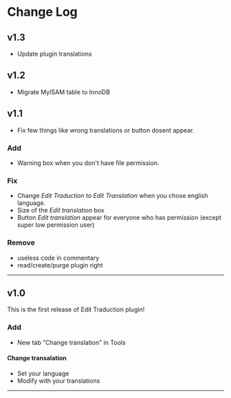 # Change Log

## v1.3

+ Update plugin translations

## v1.2

+ Migrate MyISAM table to InnoDB

## v1.1

+ Fix few things like wrong translations or button dosent appear.

### Add

+ Warning box when you don't have file permission.

### Fix

+ Change *Edit Traduction* to *Edit Translation* when you chose english language.
+ Size of the *Edit translation* box
+ Button *Edit translation* appear for everyone who has permission (except super low permission user)

### Remove

+ useless code in commentary
+ read/create/purge plugin right 

---

## v1.0

This is the first release of Edit Traduction plugin!

### Add

+ New tab "Change translation" in Tools

#### Change transalation

+ Set your language
+ Modify with your translations 

---
